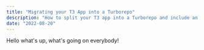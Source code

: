 ```yaml
---
title: "Migrating your T3 App into a Turborepo"
description: "How to split your T3 app into a Turborepo and include an Expo React Native app in it!"
date: "2022-08-20"
---
```


Hello what's up, what's going on everybody!
